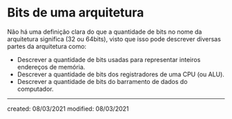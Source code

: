 # Bits de uma arquitetura
Não há uma definição clara do que a quantidade de bits no nome da arquitetura significa (32 ou 64bits), visto que isso pode descrever diversas partes da arquitetura como:
- Descrever a quantidade de bits usadas para representar inteiros endereços de memória.
- Descrever a quantidade de bits dos registradores de uma CPU (ou ALU).
- Descrever a quantidade de bits do barramento de dados do computador.

---

created: 08/03/2021
modified: 08/03/2021